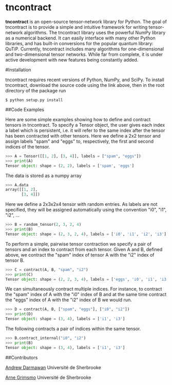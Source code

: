 # tncontract
**tncontract** is an open-source tensor-network library for Python. The goal of tncontract is to provide a simple and intuitive framework for writing tensor-network algorithms. The tncontract library uses the powerful NumPy library as a numerical backend. It can easily interface with many other Python libraries, and has built-in conversions for the popular quantum library: QuTiP. Currently, tncontract includes many algorithms for one-dimensional and two-dimensional tensor networks. While far from complete, it is under active development with new features being constantly added.

#Installation

tncontract requires recent versions of Python, NumPy, and SciPy. To install tncontract, download the source code using the link above, then in the root directory of the package run

```shell
$ python setup.py install
```

##Code Examples

Here are some simple examples showing how to define and contract tensors in tncontract. To specify a Tensor object, the user gives each index a label which is persistent, i.e. it will refer to the same index after the tensor has been contracted with other tensors. Here we define a 2x2 tensor and assign labels "spam" and "eggs" to, respectively, the first and second indices of the tensor.
```python
>>> A = Tensor([[1, 2], [3, 4]], labels = ["spam", "eggs"])
>>> print(A)
Tensor object: shape = (2, 2), labels = ['spam', 'eggs']
```
The data is stored as a numpy array
```python
>>> A.data
array([[1, 2],
       [3, 4]])
```

Here we define a 2x3x2x4 tensor with random entries. As labels are not specified, they will be assigned automatically using the convention "i0", "i1", "i2", ...
```python 
>>> B = random_tensor(2, 3, 2, 4)
>>> print(B)
Tensor object: shape = (2, 3, 2, 4), labels = ['i0', 'i1', 'i2', 'i3']
```

To perform a simple, pairwise tensor contraction we specify a pair of tensors and an index to contract from each tensor. Given A and B, defined above, we contract the "spam" index of tensor A with the "i2" index of tensor B.

```python
>>> C = contract(A, B, "spam", "i2")
>>> print(C)
Tensor object: shape = (2, 2, 3, 4), labels = ['eggs', 'i0', 'i1', 'i3']
```

We can simultaneously contract multiple indices. For instance, to contract the "spam" index of A with the "i0" index of B and at the same time contract the "eggs" index of A with the "i2" index of B we would run.
```python
>>> D = contract(A, B, ["spam", "eggs"], ["i0", "i2"])
>>> print(D)
Tensor object: shape = (3, 4), labels = ['i1', 'i3']
```

The following contracts a pair of indices within the same tensor.
```python
>>> B.contract_internal("i0", "i2")
>>> print(B)
Tensor object: shape = (3, 4), labels = ['i1', 'i3']
```

##Contributors

[Andrew Darmawan](https://github.com/andrewdarmawan) Université de Sherbrooke

[Arne Grimsmo](https://github.com/arnelg) Université de Sherbrooke
